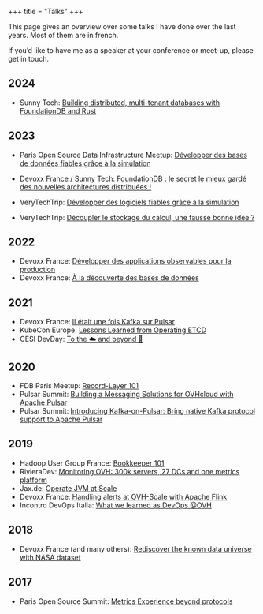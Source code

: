 +++
title = "Talks"
+++

This page gives an overview over some talks I have done over the last years. Most of them are in french.

If you’d like to have me as a speaker at your conference or meet-up, please get in touch.

## 2024

* Sunny Tech: [Building distributed, multi-tenant databases with FoundationDB and Rust](https://www.youtube.com/watch?v=Q_8CRjf3M24)

## 2023

* Paris Open Source Data Infrastructure Meetup: [Développer des bases de données fiables grâce à la simulation](https://docs.google.com/presentation/d/1lrG1a5s7wrEV2i8msHkS11HbiqHyukDe4uUXUwaJ9fI/edit#slide=id.g1357b7516b_0_40)

* Devoxx France / Sunny Tech: [FoundationDB : le secret le mieux gardé des nouvelles architectures distribuées !](https://www.youtube.com/watch?v=gqEncYrZk0I)

* VeryTechTrip: [Développer des logiciels fiables grâce à la simulation](https://verytechtrip.ovhcloud.com/fr/media/oembed/c2ac2738d580f1fff4bc7066fcd96cdf/)

* VeryTechTrip: [Découpler le stockage du calcul, une fausse bonne idée ?](https://docs.google.com/presentation/d/1UiO5-Gk3d1sxfJqGPZIDlckAp-lCUfnFHd0ka1Cexoc/edit?usp=sharing)

## 2022

* Devoxx France: [Développer des applications observables pour la production](https://www.youtube.com/watch?v=ivnI1BKywW4)
* Devoxx France: [À la découverte des bases de données](https://www.youtube.com/watch?v=Sb3uBtaKCaY)

## 2021

* Devoxx France: [Il était une fois Kafka sur Pulsar ](https://www.youtube.com/watch?v=4zndqls2l4A)
* KubeCon Europe: [Lessons Learned from Operating ETCD](https://www.youtube.com/watch?v=IrJyrGQ_R9c)
* CESI DevDay: [To the ☁️ and beyond 🚀](https://docs.google.com/presentation/d/1WnpLaAa7H4tQA6gL8gGu-uWdUUGN4S2IZfIQgaBKlcg/edit?usp=sharing/edit?usp=sharing)

## 2020

* FDB Paris Meetup: [Record-Layer 101](https://docs.google.com/presentation/d/1uZYKKc62CU2biAqLzjCWfMpXEeWk56EgQXfQgjq333Q)
* Pulsar Summit: [Building a Messaging Solutions for OVHcloud with Apache Pulsar](https://www.youtube.com/watch?v=ra9o9_vPeUE)
* Pulsar Summit: [Introducing Kafka-on-Pulsar: Bring native Kafka protocol support to Apache Pulsar](https://www.youtube.com/watch?v=QYXKFPvayjs)

## 2019

* Hadoop User Group France: [Bookkeeper 101](https://docs.google.com/presentation/d/11e5Q6mR2RyDVIv6stlOyLsKnOsOM8F_X16soPbd-VWs/edit?usp=sharing)
* RivieraDev: [Monitoring OVH: 300k servers, 27 DCs and one metrics platform](https://docs.google.com/presentation/d/16mpieQKSzjqS6s33ee2-_ewVEnlZXG68xNUITgFyIng)
* Jax.de: [Operate JVM at Scale](https://docs.google.com/presentation/d/1KIyBWKqh7oTk_GS2merLaiWbw_gGvGUVO1ztScjqMJs/edit?usp=sharing)
* Devoxx France: [Handling alerts at OVH-Scale with Apache Flink](https://www.youtube.com/watch?v=kDr9HAr25L0)
* Incontro DevOps Italia: [What we learned as DevOps @OVH](https://vimeo.com/333920323)

## 2018

* Devoxx France (and many others): [Rediscover the known data universe with NASA dataset](https://docs.google.com/presentation/d/1-nK1aOsan8w9KGXu-4T0F2KknG90Eiq-tNf_fUzHhu0/edit?usp=sharing)

## 2017

* Paris Open Source Summit: [Metrics Experience beyond protocols](https://docs.google.com/presentation/d/15wm8euZBrM4nsIJcSni-os1m9GIOf8xhmOfnKJtHZ8Q)